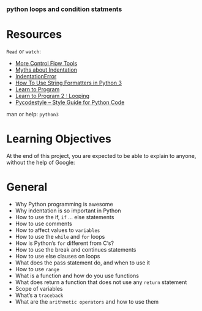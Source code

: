 ### python loops and condition statments 
# Resources
`Read` or `watch`:

- [More Control Flow Tools](https://alu-intranet.hbtn.io/rltoken/X77zAIll3ePP3gA-eUSiiA)
- [Myths about Indentation](https://alu-intranet.hbtn.io/rltoken/9j7nz3OpHxQfSzbNaLAHzw)
- [IndentationError](https://alu-intranet.hbtn.io/rltoken/2JgLsB5c9CpN5xkYS9wMKQ)
- [How To Use String Formatters in Python 3](https://alu-intranet.hbtn.io/rltoken/Bt4ISTvUyfB6lFxEoL3NwQ)
- [Learn to Program](https://alu-intranet.hbtn.io/rltoken/_ypsz26oeSiVs65IuRPwUA)
- [Learn to Program 2 : Looping](https://alu-intranet.hbtn.io/rltoken/_ypsz26oeSiVs65IuRPwUA)
- [Pycodestyle – Style Guide for Python Code](https://alu-intranet.hbtn.io/rltoken/8D5JdrayXbe3ZzPWr335dQ)

man or help:
`python3`


# Learning Objectives
At the end of this project, you are expected to be able to explain to anyone, without the help of Google:

# General
- Why Python programming is awesome
- Why indentation is so important in Python
- How to use the if, `if` ... else statements
- How to use comments
- How to affect values to `variables`
- How to use the `while` and `for` loops
- How is Python’s `for` different from C‘s?
- How to use the break and continues statements
- How to use else clauses on loops
- What does the pass statement do, and when to use it
- How to use `range`
- What is a function and how do you use functions
- What does return a function that does not use any `return` statement
- Scope of variables
- What’s a `traceback`
- What are the `arithmetic operators` and how to use them
